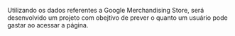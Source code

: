 Utilizando os dados referentes a Google Merchandising Store, será desenvolvido um projeto com obejtivo de prever o quanto um usuário pode gastar ao acessar a página.
